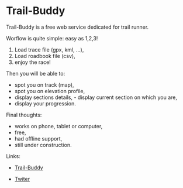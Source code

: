 # Trail-Buddy

Trail-Buddy is a free web service dedicated for trail runner.

Worflow is quite simple: easy as 1,2,3! 

1. Load trace file (gpx, kml, ...),
2. Load roadbook file (csv),
3. enjoy the race!

Then you will be able to:

   - spot you on track (map),
   - spot you on elevation profile,    
   - display sections details, 
    - display current section on which you are,
   - display your progression.
  
Final thoughts:

   - works on phone, tablet or computer,
   - free,
   - had offline support,
   - still under construction.



Links:

   - [Trail-Buddy](https://stack-menu.now.sh/)

   - [Twiter](https://twitter.com/LLogicielle)
